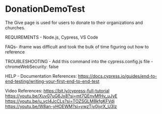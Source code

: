 # DonationDemoTest

The Give page is used for users to donate to their organizations and churches.

REQUIREMENTS - 
Node.js, 
Cypress, 
VS Code

FAQs-
iframe was difficult and took the bulk of time figuring out how to reference

TROUBLESHOOTING - 
Add this command into the cypress.config.js file - chromeWebSecurity: false

HELP - 
Documentation References:
https://docs.cypress.io/guides/end-to-end-testing/writing-your-first-end-to-end-test

Video References:
https://bit.ly/cypress-full-tutorial
https://youtu.be/Xuv07uG6Jx8?si=mt7QEnvMfHv_uJyE
https://youtu.be/u_vcI4JcCLs?si=TOZSGLM8kfgKFVdj
https://youtu.be/W8an-yHOEWM?si=ywzTjy0jyrX_U3Iz
